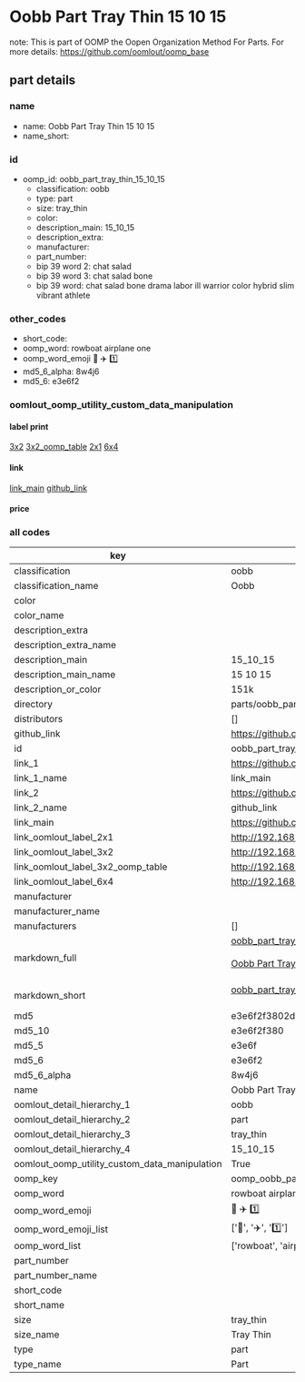 # Oobb Part Tray Thin 15 10 15  

note: This is part of OOMP the Oopen Organization Method For Parts. For more details: https://github.com/oomlout/oomp_base

##  part details





### name
* name: Oobb Part Tray Thin 15 10 15
* name_short: 
### id
* oomp_id: oobb_part_tray_thin_15_10_15
  * classification: oobb
  * type: part
  * size: tray_thin
  * color: 
  * description_main: 15_10_15
  * description_extra: 
  * manufacturer: 
  * part_number: 
  * bip 39 word 2: chat salad
  * bip 39 word 3: chat salad bone
  * bip 39 word: chat salad bone drama labor ill warrior color hybrid slim vibrant athlete

### other_codes
* short_code: 
* oomp_word: rowboat airplane one
* oomp_word_emoji :rowboat: :airplane: :one:
* md5_6_alpha: 8w4j6
* md5_6: e3e6f2






### oomlout_oomp_utility_custom_data_manipulation
#### label print
[3x2](http://192.168.1.245:1112/?label=oomp%208w4j6)
[3x2_oomp_table](http://192.168.1.107:1112/?label=oomp%208w4j6)
[2x1](http://192.168.1.242:1112/?label=oomp%208w4j6)
[6x4](http://192.168.1.55:1112/?label=oomp%208w4j6)    

#### link

[link_main](https://github.com/oomlout/oomlout_oomp_current_version_messy/tree/main/parts/oobb_part_tray_thin_15_10_15) [github_link](https://github.com/oomlout/oomlout_oomp_part_src/tree/main/parts/oobb_part_tray_thin_15_10_15)                             

#### price







### all codes 
| key | value |  
| --- | --- |  
| classification | oobb |  
| classification_name | Oobb |  
| color |  |  
| color_name |  |  
| description_extra |  |  
| description_extra_name |  |  
| description_main | 15_10_15 |  
| description_main_name | 15 10 15 |  
| description_or_color | 151k |  
| directory | parts/oobb_part_tray_thin_15_10_15 |  
| distributors | [] |  
| github_link | https://github.com/oomlout/oomlout_oomp_part_src/tree/main/parts/oobb_part_tray_thin_15_10_15 |  
| id | oobb_part_tray_thin_15_10_15 |  
| link_1 | https://github.com/oomlout/oomlout_oomp_current_version_messy/tree/main/parts/oobb_part_tray_thin_15_10_15 |  
| link_1_name | link_main |  
| link_2 | https://github.com/oomlout/oomlout_oomp_part_src/tree/main/parts/oobb_part_tray_thin_15_10_15 |  
| link_2_name | github_link |  
| link_main | https://github.com/oomlout/oomlout_oomp_current_version_messy/tree/main/parts/oobb_part_tray_thin_15_10_15 |  
| link_oomlout_label_2x1 | http://192.168.1.242:1112/?label=oomp%208w4j6 |  
| link_oomlout_label_3x2 | http://192.168.1.245:1112/?label=oomp%208w4j6 |  
| link_oomlout_label_3x2_oomp_table | http://192.168.1.107:1112/?label=oomp%208w4j6 |  
| link_oomlout_label_6x4 | http://192.168.1.55:1112/?label=oomp%208w4j6 |  
| manufacturer |  |  
| manufacturer_name |  |  
| manufacturers | [] |  
| markdown_full | [oobb_part_tray_thin_15_10_15](https://github.com/oomlout/oomlout_oomp_current_version_messy/tree/main/parts/oobb_part_tray_thin_15_10_15)<br>[](https://github.com/oomlout/oomlout_oomp_current_version_messy/tree/main/parts/oobb_part_tray_thin_15_10_15)<br>[Oobb Part Tray Thin 15 10 15](https://github.com/oomlout/oomlout_oomp_current_version_messy/tree/main/parts/oobb_part_tray_thin_15_10_15)<br><br> |  
| markdown_short | [oobb_part_tray_thin_15_10_15](https://github.com/oomlout/oomlout_oomp_current_version_messy/tree/main/parts/oobb_part_tray_thin_15_10_15)<br><br> |  
| md5 | e3e6f2f3802dbee9c3be242232af9136 |  
| md5_10 | e3e6f2f380 |  
| md5_5 | e3e6f |  
| md5_6 | e3e6f2 |  
| md5_6_alpha | 8w4j6 |  
| name | Oobb Part Tray Thin 15 10 15 |  
| oomlout_detail_hierarchy_1 | oobb |  
| oomlout_detail_hierarchy_2 | part |  
| oomlout_detail_hierarchy_3 | tray_thin |  
| oomlout_detail_hierarchy_4 | 15_10_15 |  
| oomlout_oomp_utility_custom_data_manipulation | True |  
| oomp_key | oomp_oobb_part_tray_thin_15_10_15 |  
| oomp_word | rowboat airplane one |  
| oomp_word_emoji | :rowboat: :airplane: :one: |  
| oomp_word_emoji_list | [':rowboat:', ':airplane:', ':one:'] |  
| oomp_word_list | ['rowboat', 'airplane', 'one'] |  
| part_number |  |  
| part_number_name |  |  
| short_code |  |  
| short_name |  |  
| size | tray_thin |  
| size_name | Tray Thin |  
| type | part |  
| type_name | Part |  
